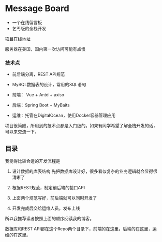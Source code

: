 # Message  Board
- 一个在线留言板
- 乞丐版的全栈开发

[项目在线地址](https://mb.bitfish.xyz/#/messages)

服务器在美国，国内第一次访问可能有点慢

### 技术点
- 前后端分离，REST API规范
- MySQL数据表的设计，常用的SQL语句

- 前端： Vue + Antd + axiso
- 后端：Spring Boot + MyBaits
- 运维：托管在DigitalOcean，使用Docker容器管理应用

项目很简陋，所用到的技术点都是入门级的。如果有同学希望了解全栈开发的话，可以来交流一下。

## 目录
我觉得比较合适的开发流程是
1. 设计数据的库表结构
  先把数据库设计好，很多看似复杂的业务逻辑就会显得很清晰了

2. 根据REST规范，制定前后端的接口API
  
3. 上面两个规范写好，前后端就可以同时开发了

4. 开发完成后交给运维人员，发布上线

所以我推荐读者按照上面的顺序阅读我的博客。

数据库和REST API都在这个Repo两个目录下，前端的在这里，后端的在这里，运维的在这里。
